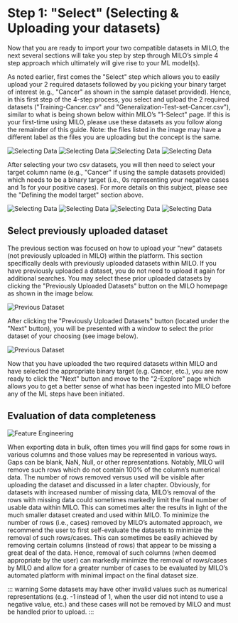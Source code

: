 # Step 1: "Select" (Selecting & Uploading your datasets)

Now that you are ready to import your two compatible datasets in MILO, the next several sections will take you step by step through MILO’s simple 4 step approach which ultimately will give rise to your ML model(s).

As noted earlier, first comes the "Select" step which allows you to easily upload your 2 required datasets followed by you picking your binary target of interest (e.g., "Cancer" as shown in the sample dataset provided). Hence, in this first step of the 4-step process, you select and upload the 2 required datasets ("Training-Cancer.csv" and "Generalization-Test-set-Cancer.csv"), similar to what is being shown below within MILO’s "1-Select" page. If this is your first-time using MILO, please use these datasets as you follow along the remainder of this guide. Note: the files listed in the image may have a different label as the files you are uploading but the concept is the same.

![Selecting Data](./images/image6.png)
![Selecting Data](./images/image7.png)
![Selecting Data](./images/image8.png)
![Selecting Data](./images/image9.png)

After selecting your two csv datasets, you will then need to select your target column name (e.g., "Cancer" if using the sample datasets provided) which needs to be a binary target (i.e., 0s representing your negative cases and 1s for your positive cases). For more details on this subject, please see the "Defining the model target" section above.

![Selecting Data](./images/image10.png)
![Selecting Data](./images/image11.png)
![Selecting Data](./images/image12.png)
![Selecting Data](./images/image13.png)

## Select previously uploaded dataset

The previous section was focused on how to upload your "new" datasets (not previously uploaded in MILO) within the platform. This section specifically deals with previously uploaded datasets within MILO. If you have previously uploaded a dataset, you do not need to upload it again for additional searches. You may select these prior uploaded datasets by clicking the "Previously Uploaded Datasets" button on the MILO homepage as shown in the image below.

![Previous Dataset](./images/previous-dataset.png)

After clicking the "Previously Uploaded Datasets" button (located under the "Next" button), you will be presented with a window to select the prior dataset of your choosing (see image below).

![Previous Dataset](./images/previous-dataset-opened.png)

Now that you have uploaded the two required datasets within MILO and have selected the appropriate binary target (e.g. Cancer, etc.), you are now ready to click the "Next" button and move to the "2-Explore" page which allows you to get a better sense of what has been ingested into MILO before any of the ML steps have been initiated.

## Evaluation of data completeness

![Feature Engineering](./images/image14.png)

When exporting data in bulk, often times you will find gaps for some rows in various columns and those values may be represented in various ways. Gaps can be blank, NaN, Null, or other representations. Notably, MILO will remove such rows which do not contain 100% of the column’s numerical data. The number of rows removed versus used will be visible after uploading the dataset and discussed in a later chapter. Obviously, for datasets with increased number of missing data, MILO’s removal of the rows with missing data could sometimes markedly limit the final number of usable data within MILO. This can sometimes alter the results in light of the much smaller dataset created and used within MILO. To minimize the number of rows (i.e., cases) removed by MILO’s automated approach, we recommend the user to first self-evaluate the datasets to minimize the removal of such rows/cases. This can sometimes be easily achieved by removing certain columns (instead of rows) that appear to be missing a great deal of the data. Hence, removal of such columns (when deemed appropriate by the user) can markedly minimize the removal of rows/cases by MILO and allow for a greater number of cases to be evaluated by MILO’s automated platform with minimal impact on the final dataset size.

::: warning
Some datasets may have other invalid values such as numerical representations (e.g. -1 instead of 1, when the user did not intend to use a negative value, etc.) and these cases will not be removed by MILO and must be handled prior to upload.
:::
